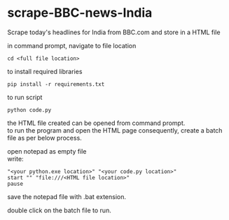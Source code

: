 # scrape-BBC-news-India  
Scrape today's headlines for India from BBC.com and store in a HTML file  

in command prompt, navigate to file location  
```
cd <full file location>
```

to install required libraries  
```
pip install -r requirements.txt
```

to run script  
```
python code.py
```


the HTML file created can be opened from command prompt.  
to run the program and open the HTML page consequently, create a batch file as per below process.  

open notepad as empty file  
write:  
```  
"<your python.exe location>" "<your code.py location>"  
start "" "file:///<HTML file location>"  
pause
```  

save the notepad file with .bat extension.  

double click on the batch file to run.
